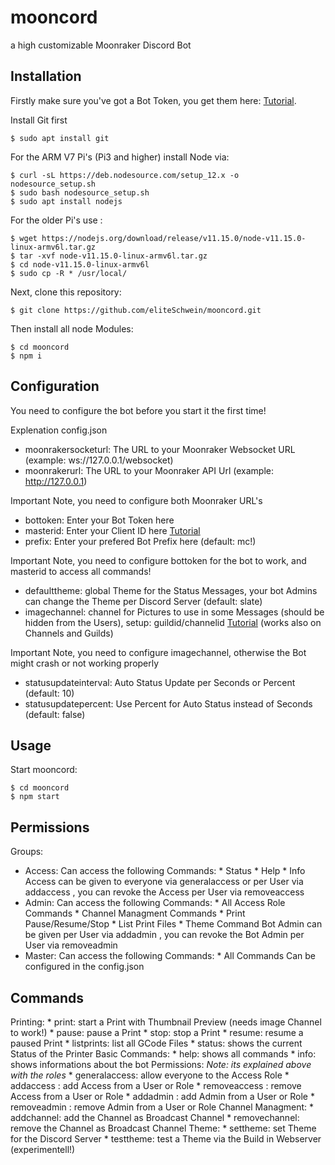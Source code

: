 # mooncord
a high customizable Moonraker Discord Bot

## Installation

Firstly make sure you've got a Bot Token, you get them here: [Tutorial](https://github.com/reactiflux/discord-irc/wiki/Creating-a-discord-bot-&-getting-a-token). 

Install Git first

    $ sudo apt install git


For the ARM V7 Pi's (Pi3 and higher) install Node via:

    $ curl -sL https://deb.nodesource.com/setup_12.x -o nodesource_setup.sh
    $ sudo bash nodesource_setup.sh
    $ sudo apt install nodejs
    
For the older Pi's use :

    $ wget https://nodejs.org/download/release/v11.15.0/node-v11.15.0-linux-armv6l.tar.gz
    $ tar -xvf node-v11.15.0-linux-armv6l.tar.gz
    $ cd node-v11.15.0-linux-armv6l
    $ sudo cp -R * /usr/local/

Next, clone this repository:

    $ git clone https://github.com/eliteSchwein/mooncord.git

Then install all node Modules:

    $ cd mooncord
    $ npm i
    
## Configuration

You need to configure the bot before you start it the first time!

Explenation config.json

* moonrakersocketurl: The URL to your Moonraker Websocket URL (example: ws://127.0.0.1/websocket)
* moonrakerurl: The URL to your Moonraker API Url (example: http://127.0.0.1)

Important Note, you need to configure both Moonraker URL's

* bottoken: Enter your Bot Token here
* masterid: Enter your Client ID here [Tutorial](https://techswift.org/2020/04/22/how-to-find-your-user-id-on-discord)
* prefix: Enter your prefered Bot Prefix here (default: mc!)

Important Note, you need to configure bottoken for the bot to work, and masterid to access all commands!

* defaulttheme: global Theme for the Status Messages, your bot Admins can change the Theme per Discord Server (default: slate)
* imagechannel: channel for Pictures to use in some Messages (should be hidden from the Users), setup: guildid/channelid [Tutorial](https://techswift.org/2020/04/22/how-to-find-your-user-id-on-discord) (works also on Channels and Guilds)

Important Note, you need to configure imagechannel, otherwise the Bot might crash or not working properly

* statusupdateinterval: Auto Status Update per Seconds or Percent (default: 10)
* statusupdatepercent: Use Percent for Auto Status instead of Seconds (default: false)

## Usage

Start mooncord:

    $ cd mooncord
    $ npm start

## Permissions

  Groups:

  * Access:
      Can access the following Commands: 
         * Status
         * Help
         * Info
      Access can be given to everyone via <prefix>generalaccess 
      or per User via <prefix>addaccess <roleORusertag>, you can revoke the Access per User via <prefix>removeaccess <roleORusertag>
  * Admin:
      Can access the following Commands: 
         * All Access Role Commands
         * Channel Managment Commands
         * Print Pause/Resume/Stop
         * List Print Files
         * Theme Command
      Bot Admin can be given per User via <prefix>addadmin <roleORusertag>, you can revoke the Bot Admin per User via <prefix>removeadmin <roleORusertag>
  * Master:
      Can access the following Commands: 
         * All Commands
      Can be configured in the config.json
  
## Commands
  
   Printing:
      * print: start a Print with Thumbnail Preview (needs image Channel to work!)
      * pause: pause a Print
      * stop: stop a Print
      * resume: resume a paused Print
      * listprints: list all GCode Files
      * status: shows the current Status of the Printer
   Basic Commands:
      * help: shows all commands
      * info: shows informations about the bot
   Permissions:
      _Note: its explained above with the roles_
      * generalaccess: allow everyone to the Access Role
      * addaccess <userORroletag>: add Access from a User or Role
      * removeaccess <userORroletag>: remove Access from a User or Role
      * addadmin <userORroletag>: add Admin from a User or Role
      * removeadmin <userORroletag>: remove Admin from a User or Role
   Channel Managment:
      * addchannel: add the Channel as Broadcast Channel
      * removechannel: remove the Channel as Broadcast Channel
   Theme:
      * settheme: set Theme for the Discord Server
      * testtheme: test a Theme via the Build in Webserver (experimentell!)
   

